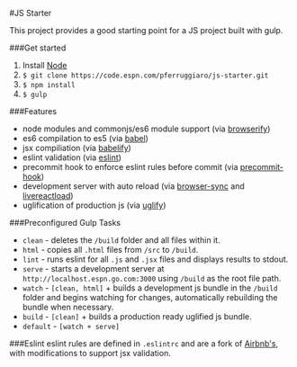 #JS Starter

This project provides a good starting point for a JS project built with gulp. 

###Get started
1. Install [Node](https://nodejs.org/)
2. `$ git clone https://code.espn.com/pferruggiaro/js-starter.git`
3. `$ npm install`
4. `$ gulp`

###Features
* node modules and commonjs/es6 module support (via [browserify](http://browserify.org/))
* es6 compilation to es5 (via [babel](https://babeljs.io/))
* jsx compiliation (via [babelify](https://github.com/babel/babelify))
* eslint validation (via [eslint](http://eslint.org/))
* precommit hook to enforce eslint rules before commit (via [precommit-hook](https://github.com/nlf/precommit-hook))
* development server with auto reload (via [browser-sync](http://www.browsersync.io/) and [livereactload](https://github.com/milankinen/livereactload))
* uglification of production js (via [uglify](https://github.com/mishoo/UglifyJS2))

###Preconfigured Gulp Tasks
* `clean` - deletes the `/build` folder and all files within it.
* `html` - copies all `.html` files from `/src` to `/build`.
* `lint` - runs eslint for all `.js` and `.jsx` files and displays results to stdout.
* `serve` - starts a development server at `http://localhost.espn.go.com:3000` using `/build` as the root file path.
* `watch` - `[clean, html]` + builds a development js bundle in the `/build` folder and begins watching for changes, automatically rebuilding the bundle when necessary.
* `build` - `[clean]` + builds a production ready uglified js bundle.
* `default` - `[watch + serve]`

###Eslint
eslint rules are defined in `.eslintrc` and are a fork of [Airbnb's](https://github.com/airbnb/javascript/blob/master/linters/.eslintrc), with modifications to support jsx validation.
